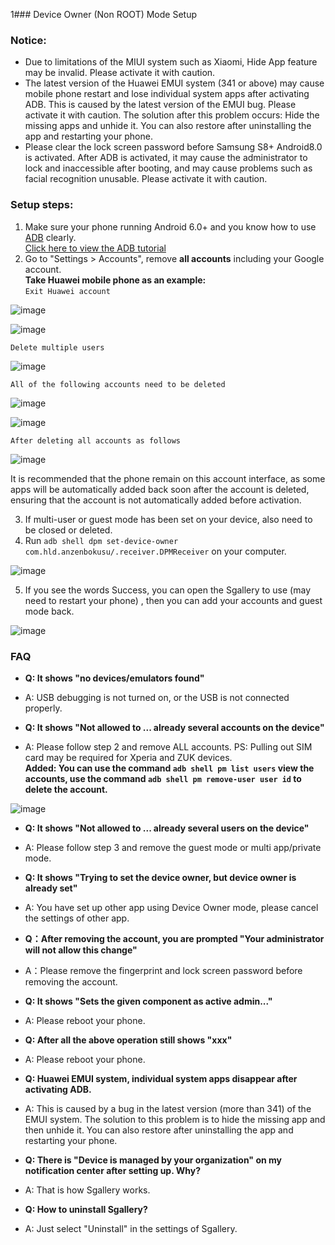 1### Device Owner (Non ROOT) Mode Setup

### Notice:
- Due to limitations of the MIUI system such as Xiaomi, Hide App feature may be invalid. Please activate it with caution.
- The latest version of the Huawei EMUI system (341 or above) may cause mobile phone restart and lose individual system apps after activating ADB. This is caused by the latest version of the EMUI bug. Please activate it with caution. The solution after this problem occurs: Hide the missing apps and unhide it. You can also restore after uninstalling the app and restarting your phone.
- Please clear the lock screen password before Samsung S8+ Android8.0 is activated. After ADB is activated, it may cause the administrator to lock and inaccessible after booting, and may cause problems such as facial recognition unusable. Please activate it with caution.

### Setup steps:
1. Make sure your phone running Android  6.0+ and you know how to use [ADB](https://www.xda-developers.com/install-adb-windows-macos-linux/) clearly.
</br>[Click here to view the ADB tutorial](https://www.xda-developers.com/install-adb-windows-macos-linux/)
2. Go to "Settings > Accounts", remove **all accounts** including your Google account.
</br>**Take Huawei mobile phone as an example:**
</br>` Exit Huawei account `

![image](https://github.com/kaku2015/PrivacySafeDocs/blob/master/images/delete_account_1.jpg)

![image](https://github.com/kaku2015/PrivacySafeDocs/blob/master/images/delete_account_2.jpg)

` Delete multiple users `

![image](https://github.com/kaku2015/PrivacySafeDocs/blob/master/images/delete_account_3.jpg)

` All of the following accounts need to be deleted `

![image](https://github.com/kaku2015/PrivacySafeDocs/blob/master/images/delete_account_4.jpg)

![image](https://github.com/kaku2015/PrivacySafeDocs/blob/master/images/delete_account_5.jpg)

` After deleting all accounts as follows `

![image](https://github.com/kaku2015/PrivacySafeDocs/blob/master/images/delete_account_6.jpg)

It is recommended that the phone remain on this account interface, as some apps will be automatically added back soon after the account is deleted, ensuring that the account is not automatically added before activation.

3. If multi-user or guest mode has been set on your device, also need to be closed or deleted.
4. Run ```adb shell dpm set-device-owner com.hld.anzenbokusu/.receiver.DPMReceiver``` on your computer.

![image](https://github.com/kaku2015/PrivacySafeDocs/blob/master/images/cmd_1.png)

5. If you see the words Success, you can open the Sgallery to use (may need to restart your phone) , then you can add your accounts and guest mode back.

![image](https://github.com/kaku2015/PrivacySafeDocs/blob/master/images/cmd_2.png)

### FAQ

- **Q: It shows "no devices/emulators found"**
- A: USB debugging is not turned on, or the USB is not connected properly.

- **Q: It shows "Not allowed to ... already several accounts on the device"**
- A: Please follow step 2 and remove ALL accounts. PS: Pulling out SIM card may be required for Xperia and ZUK devices.
</br>**Added: You can use the command ```adb shell pm list users``` view the accounts, use the command ```adb shell pm remove-user user id``` to delete the account.**

![image](https://github.com/kaku2015/PrivacySafeDocs/blob/master/images/delete_account.png)

- **Q: It shows "Not allowed to ... already several users on the device"**
- A: Please follow step 3 and remove the guest mode or multi app/private mode.

- **Q: It shows "Trying to set the device owner, but device owner is already set"**
- A: You have set up other app using Device Owner mode, please cancel the settings of other app.

- **Q：After removing the account, you are prompted "Your administrator will not allow this change"**
- A：Please remove the fingerprint and lock screen password before removing the account.

- **Q: It shows "Sets the given component as active admin..."**
- A: Please reboot your phone.

- **Q: After all the above operation still shows "xxx"**
- A: Please reboot your phone.

- **Q: Huawei EMUI system, individual system apps disappear after activating ADB.**
- A: This is caused by a bug in the latest version (more than 341) of the EMUI system. The solution to this problem is to hide the missing app and then unhide it. You can also restore after uninstalling the app and restarting your phone.

- **Q: There is "Device is managed by your organization" on my notification center after setting up. Why?**
- A: That is how Sgallery works.

- **Q: How to uninstall Sgallery?**
- A: Just select "Uninstall" in the settings of Sgallery.


